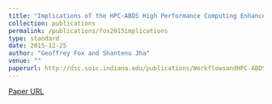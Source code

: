 ```yaml
---
title: "Implications of the HPC-ABDS High Performance Computing Enhanced Apache Big Data Stack for Workflows"
collection: publications
permalink: /publications/fox2015implications
type: standard
date: 2015-12-25
author: "Geoffrey Fox and Shantenu Jha"
venue: ""
paperurl: http://dsc.soic.indiana.edu/publications/WorkflowsandHPC-ABDS.pdf
---
```

[Paper URL](http://dsc.soic.indiana.edu/publications/WorkflowsandHPC-ABDS.pdf)
